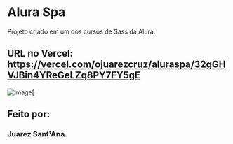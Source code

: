 # Alura Spa
Projeto criado em um dos cursos de Sass da Alura.

## URL no Vercel: https://vercel.com/ojuarezcruz/aluraspa/32gGHVJBin4YReGeLZq8PY7FY5gE

![image](https://github.com/oJuarezCruz/aluraspa/assets/128815359/c339e54a-2b65-4356-8ad8-7c4762fd4de6)[

## Feito por:

### Juarez Sant'Ana.

